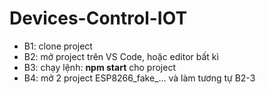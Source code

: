 # Devices-Control-IOT

- B1: clone project
- B2: mở project trên VS Code, hoặc editor bất kì
- B3: chạy lệnh: **npm start** cho project
- B4: mở 2 project ESP8266_fake_... và làm tương tự B2-3
